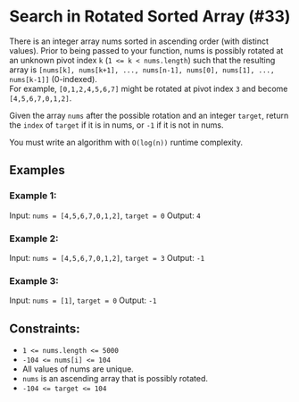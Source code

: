 # Search in Rotated Sorted Array (#33)

There is an integer array nums sorted in ascending order (with distinct values).
Prior to being passed to your function, nums is possibly rotated at an unknown pivot index `k` (`1 <= k < nums.length`) 
such that the resulting array is `[nums[k], nums[k+1], ..., nums[n-1], nums[0], nums[1], ..., nums[k-1]]` (0-indexed).  
For example, `[0,1,2,4,5,6,7]` might be rotated at pivot index `3` and become `[4,5,6,7,0,1,2]`.  

Given the array `nums` after the possible rotation and an integer `target`, return the `index` of `target` 
if it is in nums, or `-1` if it is not in nums.  

You must write an algorithm with `O(log(n))` runtime complexity.

## Examples

### Example 1:

Input: `nums = [4,5,6,7,0,1,2]`, `target = 0`
Output: `4`

### Example 2:

Input: `nums = [4,5,6,7,0,1,2]`, `target = 3`
Output: `-1`

### Example 3:

Input: `nums = [1]`, `target = 0`
Output: `-1`

## Constraints:

 - `1 <= nums.length <= 5000`  
 - `-104 <= nums[i] <= 104`  
 - All values of nums are unique.
 - `nums` is an ascending array that is possibly rotated.
 - `-104 <= target <= 104`
